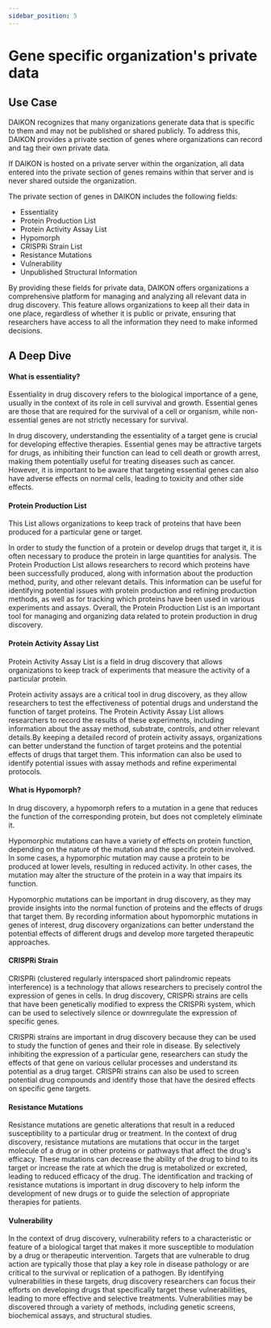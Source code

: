 ```yaml
---
sidebar_position: 5
---
```

# Gene specific organization's private data

## Use Case
DAIKON recognizes that many organizations generate data that is specific to them and may not be published or shared publicly. To address this, DAIKON provides a private section of genes where organizations can record and tag their own private data.

If DAIKON is hosted on a private server within the organization, all data entered into the private section of genes remains within that server and is never shared outside the organization.

The private section of genes in DAIKON includes the following fields:

- Essentiality
- Protein Production List
- Protein Activity Assay List
- Hypomorph
- CRISPRi Strain List
- Resistance Mutations
- Vulnerability
- Unpublished Structural Information


By providing these fields for private data, DAIKON offers organizations a comprehensive platform for managing and analyzing all relevant data in drug discovery. This feature allows organizations to keep all their data in one place, regardless of whether it is public or private, ensuring that researchers have access to all the information they need to make informed decisions.

## A Deep Dive

#### What is essentiality? 
Essentiality in drug discovery refers to the biological importance of a gene, usually in the context of its role in cell survival and growth. Essential genes are those that are required for the survival of a cell or organism, while non-essential genes are not strictly necessary for survival.

In drug discovery, understanding the essentiality of a target gene is crucial for developing effective therapies. Essential genes may be attractive targets for drugs, as inhibiting their function can lead to cell death or growth arrest, making them potentially useful for treating diseases such as cancer. However, it is important to be aware that targeting essential genes can also have adverse effects on normal cells, leading to toxicity and other side effects.

#### Protein Production List
This List allows organizations to keep track of proteins that have been produced for a particular gene or target.

In order to study the function of a protein or develop drugs that target it, it is often necessary to produce the protein in large quantities for analysis. The Protein Production List allows researchers to record which proteins have been successfully produced, along with information about the production method, purity, and other relevant details. This information can be useful for identifying potential issues with protein production and refining production methods, as well as for tracking which proteins have been used in various experiments and assays. Overall, the Protein Production List is an important tool for managing and organizing data related to protein production in drug discovery.

#### Protein Activity Assay List
Protein Activity Assay List is a field in drug discovery that allows organizations to keep track of experiments that measure the activity of a particular protein.

Protein activity assays are a critical tool in drug discovery, as they allow researchers to test the effectiveness of potential drugs and understand the function of target proteins. The Protein Activity Assay List allows researchers to record the results of these experiments, including information about the assay method, substrate, controls, and other relevant details.By keeping a detailed record of protein activity assays, organizations can better understand the function of target proteins and the potential effects of drugs that target them. This information can also be used to identify potential issues with assay methods and refine experimental protocols.

#### What is Hypomorph? 
In drug discovery, a hypomorph refers to a mutation in a gene that reduces the function of the corresponding protein, but does not completely eliminate it.

Hypomorphic mutations can have a variety of effects on protein function, depending on the nature of the mutation and the specific protein involved. In some cases, a hypomorphic mutation may cause a protein to be produced at lower levels, resulting in reduced activity. In other cases, the mutation may alter the structure of the protein in a way that impairs its function.

Hypomorphic mutations can be important in drug discovery, as they may provide insights into the normal function of proteins and the effects of drugs that target them. By recording information about hypomorphic mutations in genes of interest, drug discovery organizations can better understand the potential effects of different drugs and develop more targeted therapeutic approaches.

#### CRISPRi Strain
CRISPRi (clustered regularly interspaced short palindromic repeats interference) is a technology that allows researchers to precisely control the expression of genes in cells. In drug discovery, CRISPRi strains are cells that have been genetically modified to express the CRISPRi system, which can be used to selectively silence or downregulate the expression of specific genes.

CRISPRi strains are important in drug discovery because they can be used to study the function of genes and their role in disease. By selectively inhibiting the expression of a particular gene, researchers can study the effects of that gene on various cellular processes and understand its potential as a drug target. CRISPRi strains can also be used to screen potential drug compounds and identify those that have the desired effects on specific gene targets.

#### Resistance Mutations
Resistance mutations are genetic alterations that result in a reduced susceptibility to a particular drug or treatment. In the context of drug discovery, resistance mutations are mutations that occur in the target molecule of a drug or in other proteins or pathways that affect the drug's efficacy. These mutations can decrease the ability of the drug to bind to its target or increase the rate at which the drug is metabolized or excreted, leading to reduced efficacy of the drug. The identification and tracking of resistance mutations is important in drug discovery to help inform the development of new drugs or to guide the selection of appropriate therapies for patients.

#### Vulnerability
In the context of drug discovery, vulnerability refers to a characteristic or feature of a biological target that makes it more susceptible to modulation by a drug or therapeutic intervention. Targets that are vulnerable to drug action are typically those that play a key role in disease pathology or are critical to the survival or replication of a pathogen. By identifying vulnerabilities in these targets, drug discovery researchers can focus their efforts on developing drugs that specifically target these vulnerabilities, leading to more effective and selective treatments. Vulnerabilities may be discovered through a variety of methods, including genetic screens, biochemical assays, and structural studies.
